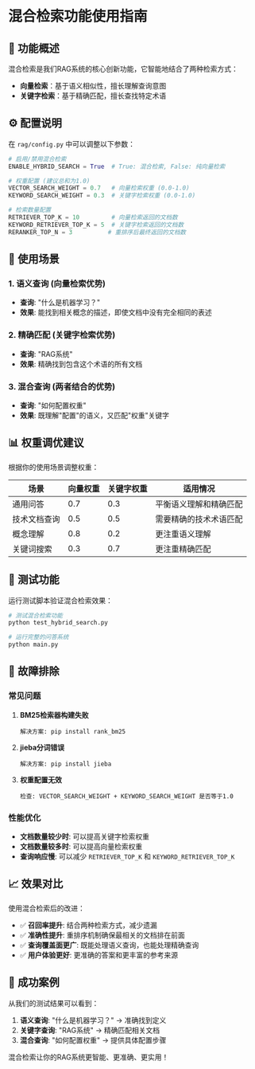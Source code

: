 # 混合检索功能使用指南

## 🚀 功能概述

混合检索是我们RAG系统的核心创新功能，它智能地结合了两种检索方式：

- **向量检索**：基于语义相似性，擅长理解查询意图
- **关键字检索**：基于精确匹配，擅长查找特定术语

## ⚙️ 配置说明

在 `rag/config.py` 中可以调整以下参数：

```python
# 启用/禁用混合检索
ENABLE_HYBRID_SEARCH = True  # True: 混合检索, False: 纯向量检索

# 权重配置 (建议总和为1.0)
VECTOR_SEARCH_WEIGHT = 0.7   # 向量检索权重 (0.0-1.0)
KEYWORD_SEARCH_WEIGHT = 0.3  # 关键字检索权重 (0.0-1.0)

# 检索数量配置
RETRIEVER_TOP_K = 10         # 向量检索返回的文档数
KEYWORD_RETRIEVER_TOP_K = 5  # 关键字检索返回的文档数
RERANKER_TOP_N = 3          # 重排序后最终返回的文档数
```

## 🎯 使用场景

### 1. 语义查询 (向量检索优势)
- **查询**: "什么是机器学习？"
- **效果**: 能找到相关概念的描述，即使文档中没有完全相同的表述

### 2. 精确匹配 (关键字检索优势)
- **查询**: "RAG系统"
- **效果**: 精确找到包含这个术语的所有文档

### 3. 混合查询 (两者结合的优势)
- **查询**: "如何配置权重"
- **效果**: 既理解"配置"的语义，又匹配"权重"关键字

## 📊 权重调优建议

根据你的使用场景调整权重：

| 场景 | 向量权重 | 关键字权重 | 适用情况 |
|------|----------|------------|----------|
| 通用问答 | 0.7 | 0.3 | 平衡语义理解和精确匹配 |
| 技术文档查询 | 0.5 | 0.5 | 需要精确的技术术语匹配 |
| 概念理解 | 0.8 | 0.2 | 更注重语义理解 |
| 关键词搜索 | 0.3 | 0.7 | 更注重精确匹配 |

## 🧪 测试功能

运行测试脚本验证混合检索效果：

```bash
# 测试混合检索功能
python test_hybrid_search.py

# 运行完整的问答系统
python main.py
```

## 🔧 故障排除

### 常见问题

1. **BM25检索器构建失败**
   ```
   解决方案: pip install rank_bm25
   ```

2. **jieba分词错误**
   ```
   解决方案: pip install jieba
   ```

3. **权重配置无效**
   ```
   检查: VECTOR_SEARCH_WEIGHT + KEYWORD_SEARCH_WEIGHT 是否等于1.0
   ```

### 性能优化

- **文档数量较少时**: 可以提高关键字检索权重
- **文档数量较多时**: 可以提高向量检索权重
- **查询响应慢**: 可以减少 `RETRIEVER_TOP_K` 和 `KEYWORD_RETRIEVER_TOP_K`

## 📈 效果对比

使用混合检索后的改进：

- ✅ **召回率提升**: 结合两种检索方式，减少遗漏
- ✅ **准确性提升**: 重排序机制确保最相关的文档排在前面
- ✅ **查询覆盖面更广**: 既能处理语义查询，也能处理精确查询
- ✅ **用户体验更好**: 更准确的答案和更丰富的参考来源

## 🎉 成功案例

从我们的测试结果可以看到：

1. **语义查询**: "什么是机器学习？" → 准确找到定义
2. **关键字查询**: "RAG系统" → 精确匹配相关文档
3. **混合查询**: "如何配置权重" → 提供具体配置步骤

混合检索让你的RAG系统更智能、更准确、更实用！